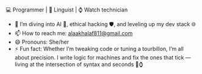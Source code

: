 💻 Programmer | 🧠 Linguist | ⌚ Watch technician

- 🌱 I’m diving into AI 🤖, ethical hacking 🛡️, and leveling up my dev stack 🌐
- 📫 How to reach me: alaakhalaf811@gmail.com
- 😄 Pronouns: She/her
- ⚡ Fun fact: Whether I’m tweaking code or tuning a tourbillon, I’m all about precision. I write logic for machines and fix the ones that tick — living at the intersection of syntax and seconds 🧠⌚
